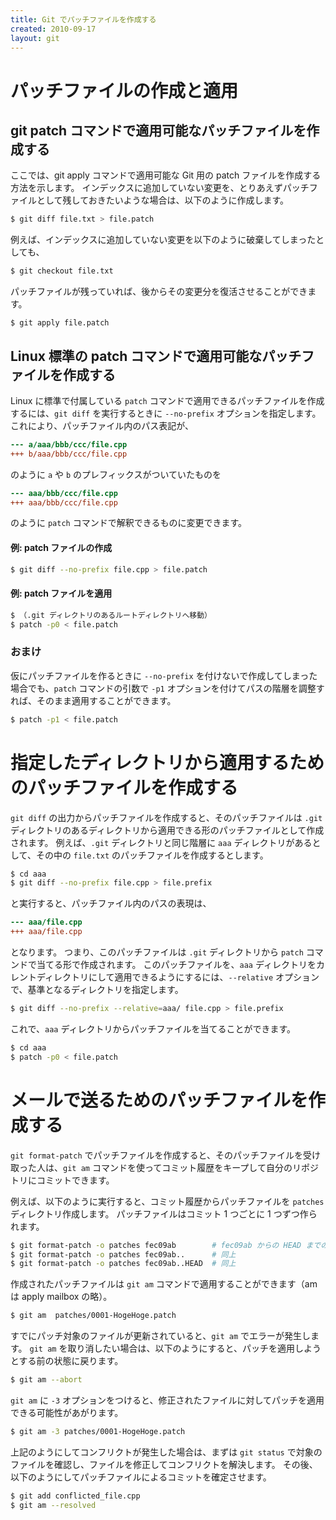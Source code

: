 ```yaml
---
title: Git でパッチファイルを作成する
created: 2010-09-17
layout: git
---
```


パッチファイルの作成と適用
====

git patch コマンドで適用可能なパッチファイルを作成する
----
ここでは、git apply コマンドで適用可能な Git 用の patch ファイルを作成する方法を示します。
インデックスに追加していない変更を、とりあえずパッチファイルとして残しておきたいような場合は、以下のように作成します。

```bash
$ git diff file.txt > file.patch
```

例えば、インデックスに追加していない変更を以下のように破棄してしまったとしても、

```bash
$ git checkout file.txt
```

パッチファイルが残っていれば、後からその変更分を復活させることができます。

```
$ git apply file.patch
```


Linux 標準の patch コマンドで適用可能なパッチファイルを作成する
----
Linux に標準で付属している `patch` コマンドで適用できるパッチファイルを作成するには、`git diff` を実行するときに `--no-prefix` オプションを指定します。
これにより、パッチファイル内のパス表記が、

```diff
--- a/aaa/bbb/ccc/file.cpp
+++ b/aaa/bbb/ccc/file.cpp
```

のように `a` や `b` のプレフィックスがついていたものを

```diff
--- aaa/bbb/ccc/file.cpp
+++ aaa/bbb/ccc/file.cpp
```

のように `patch` コマンドで解釈できるものに変更できます。

#### 例: patch ファイルの作成

```bash
$ git diff --no-prefix file.cpp > file.patch
```

#### 例: patch ファイルを適用

```bash
$ （.git ディレクトリのあるルートディレクトリへ移動）
$ patch -p0 < file.patch
```

### おまけ

仮にパッチファイルを作るときに `--no-prefix` を付けないで作成してしまった場合でも、`patch` コマンドの引数で `-p1` オプションを付けてパスの階層を調整すれば、そのまま適用することができます。

```bash
$ patch -p1 < file.patch
```


指定したディレクトリから適用するためのパッチファイルを作成する
====

`git diff` の出力からパッチファイルを作成すると、そのパッチファイルは `.git` ディレクトリのあるディレクトリから適用できる形のパッチファイルとして作成されます。
例えば、`.git` ディレクトリと同じ階層に `aaa` ディレクトリがあるとして、その中の `file.txt` のパッチファイルを作成するとします。

```bash
$ cd aaa
$ git diff --no-prefix file.cpp > file.prefix
```

と実行すると、パッチファイル内のパスの表現は、

```diff
--- aaa/file.cpp
+++ aaa/file.cpp
```

となります。
つまり、このパッチファイルは `.git` ディレクトリから `patch` コマンドで当てる形で作成されます。
このパッチファイルを、`aaa` ディレクトリをカレントディレクトリにして適用できるようにするには、`--relative` オプションで、基準となるディレクトリを指定します。

```bash
$ git diff --no-prefix --relative=aaa/ file.cpp > file.prefix
```

これで、`aaa` ディレクトリからパッチファイルを当てることができます。

```bash
$ cd aaa
$ patch -p0 < file.patch
```


メールで送るためのパッチファイルを作成する
====

`git format-patch` でパッチファイルを作成すると、そのパッチファイルを受け取った人は、`git am` コマンドを使ってコミット履歴をキープして自分のリポジトリにコミットできます。

例えば、以下のように実行すると、コミット履歴からパッチファイルを `patches` ディレクトリ作成します。
パッチファイルはコミット 1 つごとに 1 つずつ作られます。

```bash
$ git format-patch -o patches fec09ab        # fec09ab からの HEAD までのコミット
$ git format-patch -o patches fec09ab..      # 同上
$ git format-patch -o patches fec09ab..HEAD  # 同上
```

作成されたパッチファイルは `git am` コマンドで適用することができます（am は apply mailbox の略）。

```bash
$ git am  patches/0001-HogeHoge.patch
```

すでにパッチ対象のファイルが更新されていると、`git am` でエラーが発生します。
`git am` を取り消したい場合は、以下のようにすると、パッチを適用しようとする前の状態に戻ります。

```bash
$ git am --abort
```

`git am` に `-3` オプションをつけると、修正されたファイルに対してパッチを適用できる可能性があがります。

```bash
$ git am -3 patches/0001-HogeHoge.patch
```

上記のようにしてコンフリクトが発生した場合は、まずは `git status` で対象のファイルを確認し、ファイルを修正してコンフリクトを解決します。
その後、以下のようにしてパッチファイルによるコミットを確定させます。

```bash
$ git add conflicted_file.cpp
$ git am --resolved
```

